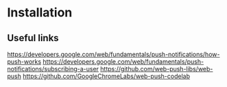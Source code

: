# Installation

## Useful links

https://developers.google.com/web/fundamentals/push-notifications/how-push-works
https://developers.google.com/web/fundamentals/push-notifications/subscribing-a-user
https://github.com/web-push-libs/web-push
https://github.com/GoogleChromeLabs/web-push-codelab
